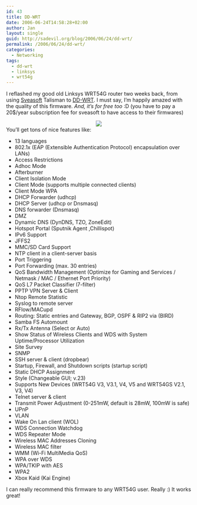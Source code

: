 ```yaml
---
id: 43
title: DD-WRT
date: 2006-06-24T14:58:28+02:00
author: Jan
layout: single
guid: http://sadevil.org/blog/2006/06/24/dd-wrt/
permalink: /2006/06/24/dd-wrt/
categories:
  - Networking
tags:
  - dd-wrt
  - linksys
  - wrt54g
---
```

I reflashed my good old Linksys WRT54G router two weeks back, from using <a href="http://www.sveasoft.com/" target="_blank" rel="noopener">Sveasoft</a> Talisman to <a href="https://www.dd-wrt.com" target="_blank" rel="noopener">DD-WRT</a>. I must say, I&#8217;m happily amazed with the quality of this firmware. _And, it&#8217;s for free too_ :D (you have to pay a 20$/year subscription fee for sveasoft to have access to their firmwares)

<center>
  <img src="https://i0.wp.com/kcore.org/wp-content/uploads/2006/06/ddwrt1.jpg?w=920&#038;ssl=1" data-recalc-dims="1" />
</center>You&#8217;ll get tons of nice features like:

  * 13 languages
  * 802.1x (EAP (Extensible Authentication Protocol) encapsulation over LANs)
  * Access Restrictions
  * Adhoc Mode
  * Afterburner
  * Client Isolation Mode
  * Client Mode (supports multiple connected clients)
  * Client Mode WPA
  * DHCP Forwarder (udhcp)
  * DHCP Server (udhcp or Dnsmasq)
  * DNS forwarder (Dnsmasq)
  * DMZ
  * Dynamic DNS (DynDNS, TZO, ZoneEdit)
  * Hotspot Portal (Sputnik Agent ,Chillispot)
  * IPv6 Support
  * JFFS2
  * MMC/SD Card Support
  * NTP client in a client-server basis
  * Port Triggering
  * Port Forwarding (max. 30 entries)
  * QoS Bandwidth Management (Optimize for Gaming and Services / Netmask / MAC / Ethernet Port Priority)
  * QoS L7 Packet Classifier l7-filter)
  * PPTP VPN Server & Client
  * Ntop Remote Statistic
  * Syslog to remote server
  * RFlow/MACupd
  * Routing: Static entries and Gateway, BGP, OSPF & RIP2 via (BIRD)
  * Samba FS Automount
  * Rx/Tx Antenna (Select or Auto)
  * Show Status of Wireless Clients and WDS with System Uptime/Processor Utilization
  * Site Survey
  * SNMP
  * SSH server & client (dropbear)
  * Startup, Firewall, and Shutdown scripts (startup script)
  * Static DHCP Assignment
  * Style (Changeable GUI; v.23)
  * Supports New Devices (WRT54G V3, V3.1, V4, V5 and WRT54GS V2.1, V3, V4)
  * Telnet server & client
  * Transmit Power Adjustment (0-251mW, default is 28mW, 100mW is safe)
  * UPnP
  * VLAN
  * Wake On Lan client (WOL)
  * WDS Connection Watchdog
  * WDS Repeater Mode
  * Wireless MAC Addresses Cloning
  * Wireless MAC filter
  * WMM (Wi-Fi MultiMedia QoS)
  * WPA over WDS
  * WPA/TKIP with AES
  * WPA2
  * Xbox Kaid (Kai Engine)

I can really recommend this firmware to any WRT54G user. Really :) It works great!